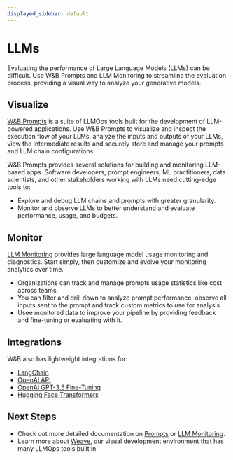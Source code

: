 ```yaml
---
displayed_sidebar: default
---
```

# LLMs

Evaluating the performance of Large Language Models (LLMs) can be difficult. Use W&B Prompts and LLM Monitoring to streamline the evaluation process, providing a visual way to analyze your generative models.

## Visualize

[W&B Prompts](/guides/prompts/intro.md) is a suite of LLMOps tools built for the development of LLM-powered applications. Use W&B Prompts to visualize and inspect the execution flow of your LLMs, analyze the inputs and outputs of your LLMs, view the intermediate results and securely store and manage your prompts and LLM chain configurations.

W&B Prompts provides several solutions for building and monitoring LLM-based apps. Software developers, prompt engineers, ML practitioners, data scientists, and other stakeholders working with LLMs need cutting-edge tools to:

- Explore and debug LLM chains and prompts with greater granularity.
- Monitor and observe LLMs to better understand and evaluate performance, usage, and budgets.

## Monitor

[LLM Monitoring](/guides/weave/prod-mon.md) provides large language model usage monitoring and diagnostics. Start simply, then customize and evolve your monitoring analytics over time.

- Organizations can track and manage prompts usage statistics like cost across teams
- You can filter and drill down to analyze prompt performance, observe all inputs sent to the prompt and track custom metrics to use for analysis
- Usee monitored data to improve your pipeline by providing feedback and fine-tuning or evaluating with it.

## Integrations

W&B also has lightweight integrations for:

- [LangChain](/guides/integrations/langchain.md)
- [OpenAI API](/guides/integrations/other/openai-api.md)
- [OpenAI GPT-3.5 Fine-Tuning](/guides/integrations/other/openai-fine-tuning.md)
- [Hugging Face Transformers](/guides/integrations/huggingface.md)

## Next Steps

- Check out more detailed documentation on [Prompts](/guides/prompts/intro.md) or [LLM Monitoring](/guides/weave/prod-mon.md).
- Learn more about [Weave](/guides/weave/intro.md), our visual development environment that has many LLMOps tools built in.